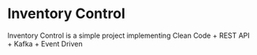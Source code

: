 # Inventory Control
Inventory Control is a simple project implementing Clean Code + REST API + Kafka + Event Driven
